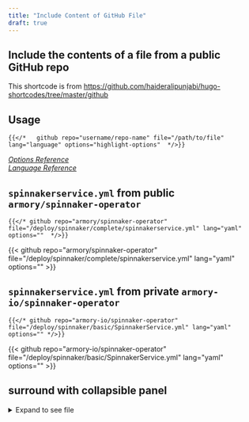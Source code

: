 ```yaml
---
title: "Include Content of GitHub File"
draft: true
---
```


## Include the contents of a file from a public GitHub repo

This shortcode is from https://github.com/haideralipunjabi/hugo-shortcodes/tree/master/github

## Usage  

``` hugo
{{</*   github repo="username/repo-name" file="/path/to/file" lang="language" options="highlight-options"  */>}}
```

*[Options Reference](https://gohugo.io/content-management/syntax-highlighting/#highlight-shortcode)*  
*[Language Reference](https://gohugo.io/content-management/syntax-highlighting/#list-of-chroma-highlighting-languages)*  

## `spinnakerservice.yml` from public `armory/spinnaker-operator`

```hugo
{{</* github repo="armory/spinnaker-operator" file="/deploy/spinnaker/complete/spinnakerservice.yml" lang="yaml" options=""  */>}}
```

{{< github repo="armory/spinnaker-operator" file="/deploy/spinnaker/complete/spinnakerservice.yml" lang="yaml" options="" >}}


## `spinnakerservice.yml` from private `armory-io/spinnaker-operator`

```hugo
{{</* github repo="armory-io/spinnaker-operator" file="/deploy/spinnaker/basic/SpinnakerService.yml" lang="yaml" options="" */>}}
```

{{< github repo="armory-io/spinnaker-operator" file="/deploy/spinnaker/basic/SpinnakerService.yml" lang="yaml" options="" >}}


## surround with collapsible panel

<details><summary>Expand to see file</summary>

{{< github repo="armory-io/spinnaker-operator" file="/deploy/spinnaker/basic/SpinnakerService.yml" lang="yaml" options="" >}}
</details>